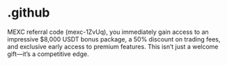 # .github
MEXC referral code (mexc-1ZvUq), you immediately gain access to an impressive $8,000 USDT bonus package, a 50% discount on trading fees, and exclusive early access to premium features. This isn’t just a welcome gift—it’s a competitive edge.
